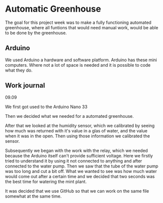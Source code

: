 # Automatic Greenhouse

The goal for this project week was to make a fully functioning automated greenhouse, where all funtions that would need manual work, would be able to be done by the greenhouse.

## Arduino

We used Arduino a hardware and software platform. Arduino has these mini computers. Where not a lot of space is needed and it is possible to code what they do.



## Work journal
09.09

We first got used to the Arduino Nano 33 

Then we decided what we needed for a automated greenhouse.

After that we looked at the humidity sensor, which we calibrated by seeing how much was returned with it's value in a glas of water, and the value when it was in the open. Then using those information we calibrated the sensor.

Subsequently we began with the work with the relay, which we needed because the Arduino itself can't provide sufficient voltage. Here we firstly tried to understand it by using it not connected to anything and after connected to the water pump. Then we saw that the tube of the water pump was too long and cut a bit off. What we wanted to see was how much water would come out after a certain time and we decided that two seconds was the best time for watering the mint plant.

It was decided that we use GitHub so that we can work on the same file somewhat at the same time.
